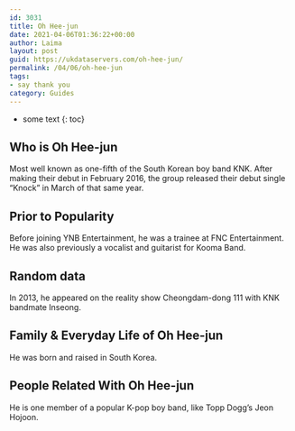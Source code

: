 ```yaml
---
id: 3031
title: Oh Hee-jun
date: 2021-04-06T01:36:22+00:00
author: Laima
layout: post
guid: https://ukdataservers.com/oh-hee-jun/
permalink: /04/06/oh-hee-jun
tags:
- say thank you
category: Guides
---
```


* some text
{: toc}


## Who is Oh Hee-jun
                  
                  
                  
Most well known as one-fifth of the South Korean boy band KNK. After making their debut in February 2016, the group released their debut single &#8220;Knock&#8221; in March of that same year.
                  
              
            
              
            
                
                
                
## Prior to Popularity
                  
                  
                  
Before joining YNB Entertainment, he was a trainee at FNC Entertainment. He was also previously a vocalist and guitarist for Kooma Band.
                  
              
            
              
            
                
                
                
## Random data
                  
                  
                  
In 2013, he appeared on the reality show Cheongdam-dong 111 with KNK bandmate Inseong.
                  
              
            
              
            
                
                
                
## Family & Everyday Life of Oh Hee-jun
                  
                  
                  
He was born and raised in South Korea.
                  
              
            
              
            
                
                
                
## People Related With Oh Hee-jun
                  
                  
                  
He is one member of a popular K-pop boy band, like Topp Dogg&#8217;s Jeon Hojoon.
                  
              
            
              
            
                
              
            
              
              
            
            
              
            
          
          
          